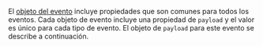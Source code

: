El [objeto del evento](#event-object-common-properties) incluye propiedades que son comunes para todos los eventos. Cada objeto de evento incluye una propiedad de `payload` y el valor es único para cada tipo de evento. El objeto de `payload` para este evento se describe a continuación.
